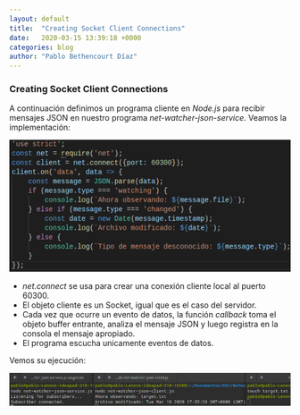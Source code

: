 ```yaml
---
layout: default
title:  "Creating Socket Client Connections"
date:   2020-03-15 13:39:18 +0000
categories: blog
author: "Pablo Bethencourt Díaz"
---
```


### Creating Socket Client Connections

A continuación definimos un programa cliente en *Node.js* para recibir mensajes JSON en nuestro programa *net-watcher-json-service*. Veamos la implementación:

![imagen14](images/cap14.png)

- *net.connect* se usa para crear una conexión cliente local al puerto 60300.
- El objeto cliente es un Socket, igual que es el caso del servidor.
- Cada vez que ocurre un evento de datos, la función *callback* toma el objeto buffer entrante, analiza el mensaje JSON y luego registra en la consola el mensaje apropiado.
- El programa escucha unicamente eventos de datos.

Vemos su ejecución:

![imagen15](images/cap15.png)
